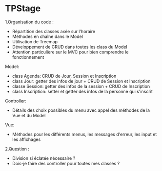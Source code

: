 # TPStage

1.Organisation du code :
  - Répartition des classes axée sur l'horaire
  - Méthodes en chaîne dans le Model
  - Utilisation de Treemap
  - Développement de CRUD dans toutes les class du Model
  - Attention particulière sur le MVC pour bien comprendre le fonctionnement
  
  Model:
   - class Agenda: CRUD de Jour, Session et Inscription
   - class Jour: getter des infos de jour + CRUD de Session et Inscription
   - classe Session: getter des infos de la session + CRUD de Inscription
   - class Inscription: setter et getter des infos de la personne qui s'inscrit
  
  Controller:
   - Détails des choix possibles du menu avec appel des méthodes de la Vue et du Model
  
  Vue:
   - Méthodes pour les différents menus, les messages d'erreur, les input et les affichages
  
  
  
  
  
  
2.Question :
  - Division si éclatée nécessaire ?
  - Dois-je faire des controller pour toutes mes classes ?
  
  
